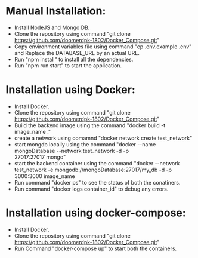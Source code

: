 # Manual Installation:

- Install NodeJS and Mongo DB.
- Clone the repository using command "git clone https://github.com/doomerdpk-1802/Docker_Compose.git"
- Copy environment variables file using command "cp .env.example .env" and Replace the DATABASE_URL by an actual URL.
- Run "npm install" to install all the dependencies.
- Run "npm run start" to start the application.


# Installation using Docker:

  - Install Docker.
  - Clone the repository using command "git clone https://github.com/doomerdpk-1802/Docker_Compose.git"
  - Build the backend image using the command "docker build -t image_name ."
  - create a network using comamnd "docker network create test_network"
  - start mongdb locally using the command "docker --name mongoDatabase --network test_network -d -p    
    27017:27017 mongo"
  - start the backend container using the command "docker --network test_network -e 
    mongodb://mongoDatabase:27017/my_db -d -p 3000:3000 image_name
  - Run command "docker ps" to see the status of both the conatiners.
  - Run command "docker logs container_id" to debug any errors.

# Installation using docker-compose:

  - Install Docker.
  - Clone the repository using command "git clone https://github.com/doomerdpk-1802/Docker_Compose.git"
  - Run Command "docker-compose up" to start both the containers.
